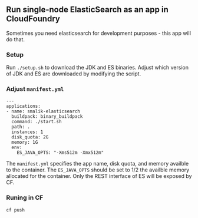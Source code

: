 ## Run single-node ElasticSearch as an app in CloudFoundry

Sometimes you need elasticsearch for development purposes - this app will do that.

### Setup

Run `./setup.sh` to download the JDK and ES binaries. Adjust which version of JDK and ES are downloaded by modifying the script.

### Adjust `manifest.yml`

```
---
applications:
- name: smalik-elasticsearch
  buildpack: binary_buildpack
  command: ./start.sh
  path: .
  instances: 1
  disk_quota: 2G
  memory: 1G
  env:
    ES_JAVA_OPTS: "-Xms512m -Xmx512m"
```

The `manifest.yml` specifies the app name, disk quota, and memory availble to the container. The `ES_JAVA_OPTS` should be set to 1/2 the availble memory allocated for the container. Only the REST interface of ES will be exposed by CF.

### Runing in CF

```
cf push
```

